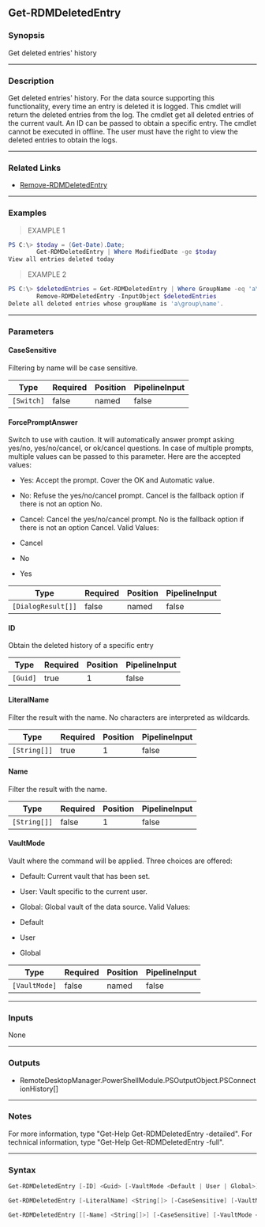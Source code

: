 Get-RDMDeletedEntry
-------------------

### Synopsis
Get deleted entries' history

---

### Description

Get deleted entries' history. For the data source supporting this functionality, every time an entry is deleted it is logged. This cmdlet will return the deleted entries from the log.
The cmdlet get all deleted entries of the current vault. An ID can be passed to obtain a specific entry.
The cmdlet cannot be executed in offline. The user must have the right to view the deleted entries to obtain the logs.

---

### Related Links
* [Remove-RDMDeletedEntry](Remove-RDMDeletedEntry)

---

### Examples
> EXAMPLE 1

```PowerShell
PS C:\> $today = (Get-Date).Date;
        Get-RDMDeletedEntry | Where ModifiedDate -ge $today
View all entries deleted today
```
> EXAMPLE 2

```PowerShell
PS C:\> $deletedEntries = Get-RDMDeletedEntry | Where GroupName -eq 'a\group\name'
        Remove-RDMDeletedEntry -InputObject $deletedEntries
Delete all deleted entries whose groupName is 'a\group\name'.
```

---

### Parameters
#### **CaseSensitive**
Filtering by name will be case sensitive.

|Type      |Required|Position|PipelineInput|
|----------|--------|--------|-------------|
|`[Switch]`|false   |named   |false        |

#### **ForcePromptAnswer**
Switch to use with caution. It will automatically answer prompt asking yes/no, yes/no/cancel, or ok/cancel questions. In case of multiple prompts, multiple values can be passed to this parameter. Here are the accepted values:
* Yes: Accept the prompt. Cover the OK and Automatic value.
* No: Refuse the yes/no/cancel prompt. Cancel is the fallback option if there is not an option No.
* Cancel: Cancel the yes/no/cancel prompt. No is the fallback option if there is not an option Cancel.
Valid Values:

* Cancel
* No
* Yes

|Type              |Required|Position|PipelineInput|
|------------------|--------|--------|-------------|
|`[DialogResult[]]`|false   |named   |false        |

#### **ID**
Obtain the deleted history of a specific entry

|Type    |Required|Position|PipelineInput|
|--------|--------|--------|-------------|
|`[Guid]`|true    |1       |false        |

#### **LiteralName**
Filter the result with the name. No characters are interpreted as wildcards.

|Type        |Required|Position|PipelineInput|
|------------|--------|--------|-------------|
|`[String[]]`|true    |1       |false        |

#### **Name**
Filter the result with the name.

|Type        |Required|Position|PipelineInput|
|------------|--------|--------|-------------|
|`[String[]]`|false   |1       |false        |

#### **VaultMode**
Vault where the command will be applied. Three choices are offered:
* Default: Current vault that has been set.
* User: Vault specific to the current user.
* Global: Global vault of the data source.
Valid Values:

* Default
* User
* Global

|Type         |Required|Position|PipelineInput|
|-------------|--------|--------|-------------|
|`[VaultMode]`|false   |named   |false        |

---

### Inputs
None

---

### Outputs
* RemoteDesktopManager.PowerShellModule.PSOutputObject.PSConnectionHistory[]

---

### Notes
For more information, type "Get-Help Get-RDMDeletedEntry -detailed". For technical information, type "Get-Help Get-RDMDeletedEntry -full".

---

### Syntax
```PowerShell
Get-RDMDeletedEntry [-ID] <Guid> [-VaultMode <Default | User | Global>] [-ForcePromptAnswer <Cancel | No | Yes>] [<CommonParameters>]
```
```PowerShell
Get-RDMDeletedEntry [-LiteralName] <String[]> [-CaseSensitive] [-VaultMode <Default | User | Global>] [-ForcePromptAnswer <Cancel | No | Yes>] [<CommonParameters>]
```
```PowerShell
Get-RDMDeletedEntry [[-Name] <String[]>] [-CaseSensitive] [-VaultMode <Default | User | Global>] [-ForcePromptAnswer <Cancel | No | Yes>] [<CommonParameters>]
```
